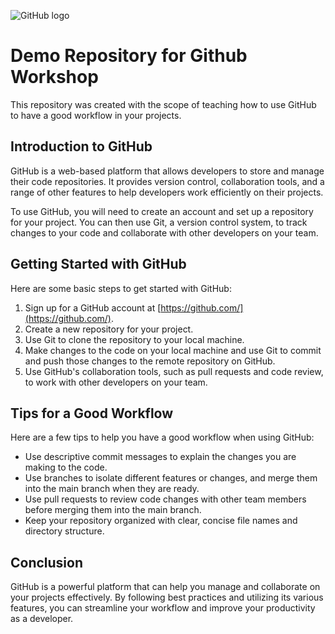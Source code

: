 ![GitHub logo](https://github.githubassets.com/images/modules/logos_page/GitHub-Logo.png)

# Demo Repository for Github Workshop

This repository was created with the scope of teaching how to use GitHub to have a good workflow in your projects.

## Introduction to GitHub

GitHub is a web-based platform that allows developers to store and manage their code repositories. It provides version control, collaboration tools, and a range of other features to help developers work efficiently on their projects.

To use GitHub, you will need to create an account and set up a repository for your project. You can then use Git, a version control system, to track changes to your code and collaborate with other developers on your team.

## Getting Started with GitHub

Here are some basic steps to get started with GitHub:

1. Sign up for a GitHub account at [https://github.com/](https://github.com/).
2. Create a new repository for your project.
3. Use Git to clone the repository to your local machine.
4. Make changes to the code on your local machine and use Git to commit and push those changes to the remote repository on GitHub.
5. Use GitHub's collaboration tools, such as pull requests and code review, to work with other developers on your team.

## Tips for a Good Workflow

Here are a few tips to help you have a good workflow when using GitHub:

- Use descriptive commit messages to explain the changes you are making to the code.
- Use branches to isolate different features or changes, and merge them into the main branch when they are ready.
- Use pull requests to review code changes with other team members before merging them into the main branch.
- Keep your repository organized with clear, concise file names and directory structure.

## Conclusion

GitHub is a powerful platform that can help you manage and collaborate on your projects effectively. By following best practices and utilizing its various features, you can streamline your workflow and improve your productivity as a developer.